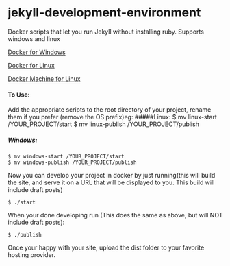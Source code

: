 # jekyll-development-environment
Docker scripts that let you run Jekyll without installing ruby. Supports windows and linux


[Docker for Windows](https://www.docker.com/docker-toolbox)

[Docker for Linux](https://docs.docker.com/engine/installation/)

[Docker Machine for Linux](https://docs.docker.com/machine/install-machine/)

#### To Use:
Add the appropriate scripts to the root directory of your project, rename them if you prefer (remove the OS prefix)eg:
#####Linux:
	$ mv linux-start /YOUR_PROJECT/start
	$ mv linux-publish /YOUR_PROJECT/publish

##### Windows:
	$ mv windows-start /YOUR_PROJECT/start
	$ mv windows-publish /YOUR_PROJECT/publish


Now you can develop your project in docker by just running(this will build the site, and serve it on a URL that will be displayed to you.  This build will include draft posts) 

`$ ./start`

When your done developing run  (This does the same as above, but will NOT include draft posts):

`$ ./publish`


Once your happy with your site, upload the dist folder to your favorite hosting provider.